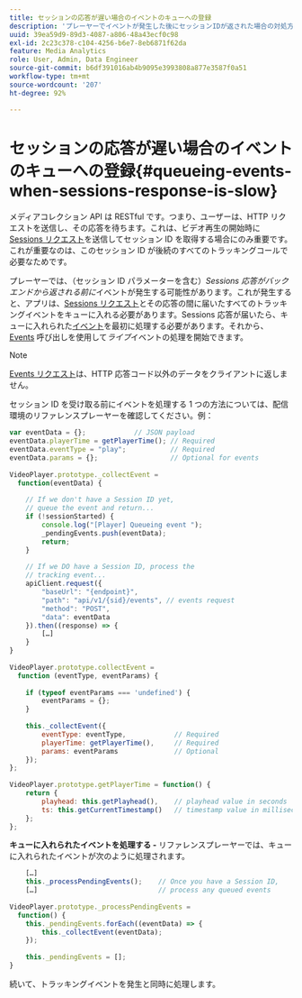 ```yaml
---
title: セッションの応答が遅い場合のイベントのキューへの登録
description: 'プレーヤーでイベントが発生した後にセッションIDが返された場合の対処方法について説明します。 '
uuid: 39ea59d9-89d3-4087-a806-48a43ecf0c98
exl-id: 2c23c378-c104-4256-b6e7-8eb6871f62da
feature: Media Analytics
role: User, Admin, Data Engineer
source-git-commit: b6df391016ab4b9095e3993808a877e3587f0a51
workflow-type: tm+mt
source-wordcount: '207'
ht-degree: 92%

---
```


# セッションの応答が遅い場合のイベントのキューへの登録{#queueing-events-when-sessions-response-is-slow}

メディアコレクション API は RESTful です。つまり、ユーザーは、HTTP リクエストを送信し、その応答を待ちます。これは、ビデオ再生の開始時に [Sessions リクエスト](/help/media-collection-api/mc-api-ref/mc-api-sessions-req.md)を送信してセッション ID を取得する場合にのみ重要です。これが重要なのは、このセッション ID が後続のすべてのトラッキングコールで必要なためです。

プレーヤーでは、（セッション ID パラメーターを含む）_Sessions 応答がバックエンドから返される前に_&#x200B;イベントが発生する可能性があります。これが発生すると、アプリは、[Sessions リクエスト](/help/media-collection-api/mc-api-ref/mc-api-sessions-req.md)とその応答の間に届いたすべてのトラッキングイベントをキューに入れる必要があります。Sessions 応答が届いたら、キューに入れられた[イベント](/help/media-collection-api/mc-api-ref/mc-api-events-req.md)を最初に処理する必要があります。それから、[Events](/help/media-collection-api/mc-api-ref/mc-api-events-req.md) 呼び出しを使用して&#x200B;_ライブ_&#x200B;イベントの処理を開始できます。

>[!NOTE]
>
>[Events リクエスト](/help/media-collection-api/mc-api-ref/mc-api-events-req.md)は、HTTP 応答コード以外のデータをクライアントに返しません。

セッション ID を受け取る前にイベントを処理する 1 つの方法については、配信環境のリファレンスプレーヤーを確認してください。例：

```js
var eventData = {};            // JSON payload 
eventData.playerTime = getPlayerTime(); // Required 
eventData.eventType = "play";           // Required 
eventData.params = {};                  // Optional for events 
 
VideoPlayer.prototype._collectEvent =  
  function(eventData) { 
 
    // If we don't have a Session ID yet,  
    // queue the event and return... 
    if (!sessionStarted) { 
        console.log("[Player] Queueing event "); 
        _pendingEvents.push(eventData); 
        return; 
    } 
 
    // If we DO have a Session ID, process the 
    // tracking event...     
    apiClient.request({ 
        "baseUrl": "{endpoint}", 
        "path": "api/v1/{sid}/events", // events request 
        "method": "POST", 
        "data": eventData 
    }).then((response) => {   
        […] 
    } 
} 
 
VideoPlayer.prototype.collectEvent =  
  function (eventType, eventParams) { 
         
    if (typeof eventParams === 'undefined') {   
        eventParams = {}; 
    } 
 
    this._collectEvent({                   
        eventType: eventType,            // Required 
        playerTime: getPlayerTime(),     // Required 
        params: eventParams              // Optional  
    });                                    
}; 
 
VideoPlayer.prototype.getPlayerTime = function() { 
    return { 
        playhead: this.getPlayhead(),    // playhead value in seconds 
        ts: this.getCurrentTimestamp()   // timestamp value in milliseconds 
    }; 
};
```

**キューに入れられたイベントを処理する -** リファレンスプレーヤーでは、キューに入れられたイベントが次のように処理されます。

```js
    […] 
    this._processPendingEvents();    // Once you have a Session ID, 
    […]                              // process any queued events 
 
VideoPlayer.prototype._processPendingEvents =  
  function() { 
    this._pendingEvents.forEach((eventData) => { 
        this._collectEvent(eventData); 
    }); 
 
    this._pendingEvents = []; 
}
```

続いて、トラッキングイベントを発生と同時に処理します。
